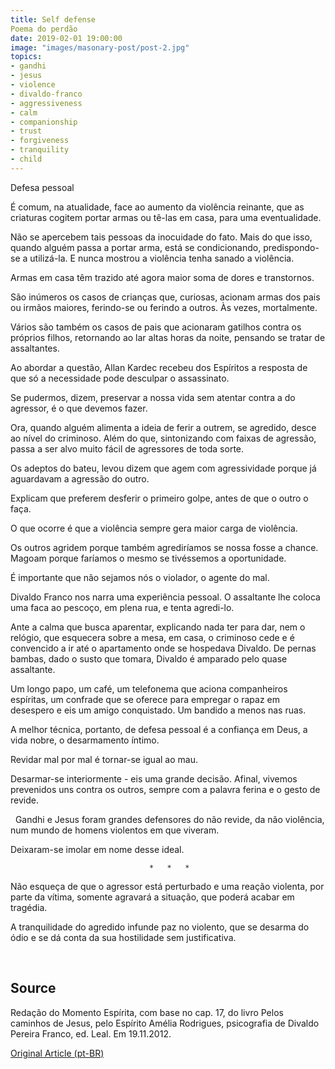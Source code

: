 ```yaml
---
title: Self defense
Poema do perdão
date: 2019-02-01 19:00:00
image: "images/masonary-post/post-2.jpg"
topics: 
- gandhi
- jesus
- violence
- divaldo-franco
- aggressiveness
- calm
- companionship
- trust
- forgiveness
- tranquility
- child
---
```


Defesa pessoal

É comum, na atualidade, face ao aumento da violência reinante, que as criaturas
cogitem portar armas ou tê-las em casa, para uma eventualidade.

Não se apercebem tais pessoas da inocuidade do fato. Mais do que isso, quando
alguém passa a portar arma, está se condicionando, predispondo-se a utilizá-la.
E nunca mostrou a violência tenha sanado a violência.

Armas em casa têm trazido até agora maior soma de dores e transtornos.

São inúmeros os casos de crianças que, curiosas, acionam armas dos pais ou
irmãos maiores, ferindo-se ou ferindo a outros. Às vezes, mortalmente.

Vários são também os casos de pais que acionaram gatilhos contra os próprios
filhos, retornando ao lar altas horas da noite, pensando se tratar de
assaltantes.

Ao abordar a questão, Allan Kardec recebeu dos Espíritos a resposta de que só a
necessidade pode desculpar o assassinato.

Se pudermos, dizem, preservar a nossa vida sem atentar contra a do agressor, é
o que devemos fazer.

Ora, quando alguém alimenta a ideia de ferir a outrem, se agredido, desce ao
nível do criminoso. Além do que, sintonizando com faixas de agressão, passa a
ser alvo muito fácil de agressores de toda sorte.

Os adeptos do bateu, levou dizem que agem com agressividade porque já
aguardavam a agressão do outro.

Explicam que preferem desferir o primeiro golpe, antes de que o outro o faça.

O que ocorre é que a violência sempre gera maior carga de violência.

Os outros agridem porque também agrediríamos se nossa fosse a chance. Magoam
porque faríamos o mesmo se tivéssemos a oportunidade.

É importante que não sejamos nós o violador, o agente do mal.

Divaldo Franco nos narra uma experiência pessoal. O assaltante lhe coloca uma
faca ao pescoço, em plena rua, e tenta agredi-lo.

Ante a calma que busca aparentar, explicando nada ter para dar, nem o relógio,
que esquecera sobre a mesa, em casa, o criminoso cede e é convencido a ir até o
apartamento onde se hospedava Divaldo. De pernas bambas, dado o susto que
tomara, Divaldo é amparado pelo quase assaltante.

Um longo papo, um café, um telefonema que aciona companheiros espíritas, um
confrade que se oferece para empregar o rapaz em desespero e eis um amigo
conquistado. Um bandido a menos nas ruas.

A melhor técnica, portanto, de defesa pessoal é a confiança em Deus, a vida
nobre, o desarmamento íntimo.

Revidar mal por mal é tornar-se igual ao mau.

Desarmar-se interiormente - eis uma grande decisão. Afinal, vivemos prevenidos
uns contra os outros, sempre com a palavra ferina e o gesto de revide.

  Gandhi e Jesus foram grandes defensores do não revide, da não violência, num
mundo de homens violentos em que viveram.

Deixaram-se imolar em nome desse ideal.

                                   *   *   *

Não esqueça de que o agressor está perturbado e uma reação violenta, por parte
da vítima, somente agravará a situação, que poderá acabar em tragédia.

A tranquilidade do agredido infunde paz no violento, que se desarma do ódio e
se dá conta da sua hostilidade sem justificativa.

 
## Source
Redação do Momento Espírita, com base no cap. 17, do livro Pelos
caminhos de Jesus, pelo Espírito Amélia Rodrigues, psicografia de Divaldo
Pereira Franco, ed. Leal.
Em 19.11.2012.


[Original Article (pt-BR)](http://www.momento.com.br/pt/ler_texto.php?id=3670)


